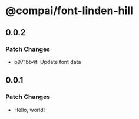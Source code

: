 # @compai/font-linden-hill

## 0.0.2

### Patch Changes

- b971bb4f: Update font data

## 0.0.1

### Patch Changes

- Hello, world!

